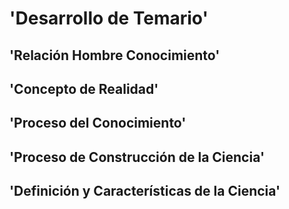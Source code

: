 # 'Desarrollo de Temario'
## 'Relación Hombre Conocimiento'
## 'Concepto de Realidad'
## 'Proceso del Conocimiento'
## 'Proceso de Construcción de la Ciencia'
## 'Definición y Características de la Ciencia'
